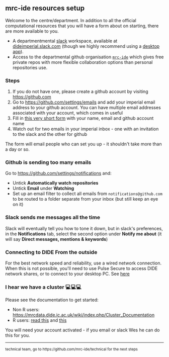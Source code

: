 ## mrc-ide resources setup

Welcome to the centre/department.  In addition to all the official computational resources that you will have a form about on starting, there are more available to you.

* A departmentmental [slack](https://slack.com) workspace, available at [dideimperial.slack.com](https://dideimperial.slack.com) (though we highly recommend using a [desktop app](https://slack.com/downloads)).
* Access to the departmental github organisation [`mrc-ide`](https://github.com/mrc-ide) which gives free private repos with more flexible collaboration options than personal repositories use.

### Steps

1. If you do not have one, please create a github account by visiting https://github.com
1. Go to https://github.com/settings/emails and add your imperial email address to your github account.  You can have multiple email addresses associated with your account, which comes in useful
1. Fill in [this very short form](https://rich284.typeform.com/to/COq4zn) with your name, email and github account name
1. Watch out for two emails in your imperial inbox - one with an invitation to the slack and the other for github

The form will email people who can set you up - it shouldn't take more than a day or so.

### Github is sending too many emails

Go to https://github.com/settings/notifications and:

* Untick **Automatically watch repositories**
* Untick **Email** under **Watching**
* Set up an email filter to collect all emails from `notifications@github.com` to be routed to a folder separate from your inbox (but still keep an eye on it)

### Slack sends me messages all the time

Slack will eventually tell you how to tone it down, but in slack's preferences, in the **Notifications** tab, select the second option under **Notify me about** (it will say **Direct messages, mentions & keywords**)

### Connecting to DIDE From the outside

For the best network speed and reliability, use a wired network connection. When this is not possible, you'll need to 
use Pulse Secure to access DIDE network shares, or to connect to your desktop PC. See [here](VPN.md)

### I hear we have a cluster :computer::computer::computer:

Please see the documentation to get started:

* Non R users: https://mrcdata.dide.ic.ac.uk/wiki/index.php/Cluster_Documentation
* R users: [read this](https://mrc-ide.github.io/didehpc/vignettes/didehpc.html) and [this](https://mrc-ide.github.io/didehpc/vignettes/quickstart.html)

You will need your account activated - if you email or slack Wes he can do this for you.

----

<small>
technical team, go to https://github.com/mrc-ide/technical for the next steps
</small>
